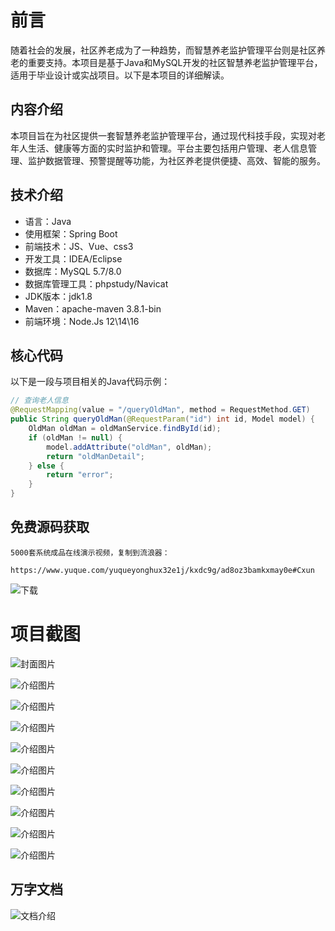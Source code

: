# 前言

随着社会的发展，社区养老成为了一种趋势，而智慧养老监护管理平台则是社区养老的重要支持。本项目是基于Java和MySQL开发的社区智慧养老监护管理平台，适用于毕业设计或实战项目。以下是本项目的详细解读。

## 内容介绍

本项目旨在为社区提供一套智慧养老监护管理平台，通过现代科技手段，实现对老年人生活、健康等方面的实时监护和管理。平台主要包括用户管理、老人信息管理、监护数据管理、预警提醒等功能，为社区养老提供便捷、高效、智能的服务。

## 技术介绍

- 语言：Java
- 使用框架：Spring Boot
- 前端技术：JS、Vue、css3
- 开发工具：IDEA/Eclipse
- 数据库：MySQL 5.7/8.0
- 数据库管理工具：phpstudy/Navicat
- JDK版本：jdk1.8
- Maven：apache-maven 3.8.1-bin
- 前端环境：Node.Js 12\14\16

## 核心代码

以下是一段与项目相关的Java代码示例：

```java
// 查询老人信息
@RequestMapping(value = "/queryOldMan", method = RequestMethod.GET)
public String queryOldMan(@RequestParam("id") int id, Model model) {
    OldMan oldMan = oldManService.findById(id);
    if (oldMan != null) {
        model.addAttribute("oldMan", oldMan);
        return "oldManDetail";
    } else {
        return "error";
    }
}
```

## 免费源码获取

```
5000套系统成品在线演示视频，复制到流浪器： 
```
```
https://www.yuque.com/yuqueyonghux32e1j/kxdc9g/ad8oz3bamkxmay0e#Cxun
```
![下载](https://img12.360buyimg.com/ddimg/jfs/t1/339687/11/1349/28408/68ad865fF412d7877/adaa650483a100f2.jpg)

# 项目截图

![封面图片](https://img13.360buyimg.com/ddimg/jfs/t1/306998/33/26241/188040/689db0d1F7aabebb5/7f59c4a06c27b4d9.jpg)

![介绍图片](https://img10.360buyimg.com/ddimg/jfs/t1/320413/10/24792/45917/689db0b4F87cd2118/c53cedfbeef1309b.jpg)

![介绍图片](https://img13.360buyimg.com/ddimg/jfs/t1/308071/9/26364/122172/689db0b4F92f9200a/bdfee0198681b9e5.jpg)

![介绍图片](https://img13.360buyimg.com/ddimg/jfs/t1/311693/21/26440/37111/689db0b5F5d32a9c8/ff86e50323a09725.jpg)

![介绍图片](https://img13.360buyimg.com/ddimg/jfs/t1/324569/26/4456/67023/689db0b5F8eda09e0/38ed63b412c38119.jpg)

![介绍图片](https://img11.360buyimg.com/ddimg/jfs/t1/318383/29/25312/67813/689db0b5Fb9a9f686/ec58f242bd9a2685.jpg)

![介绍图片](https://img12.360buyimg.com/ddimg/jfs/t1/327284/38/4434/52027/689db0b6F744bdf60/53f867698359ea5a.jpg)

![介绍图片](https://img14.360buyimg.com/ddimg/jfs/t1/286874/19/24864/37633/689db0b7Fbc347c3f/bff413758995801d.jpg)

![介绍图片](https://img10.360buyimg.com/ddimg/jfs/t1/320942/14/25033/76875/689db0b7F76f53550/3fb4b1e5b7ecbb8e.jpg)

![介绍图片](https://img11.360buyimg.com/ddimg/jfs/t1/310429/12/26509/46373/689db0b7F81d8a2c2/bd18c67a885a31cc.jpg)


## 万字文档
![文档介绍](https://img14.360buyimg.com/ddimg/jfs/t1/338393/1/3576/156947/68b1ad0cF74dc525c/ff9cd6c574295685.jpg)
